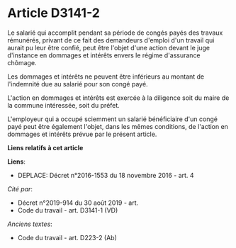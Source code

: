 # Article D3141-2

Le salarié qui accomplit pendant sa période de congés payés des travaux rémunérés, privant de ce fait des demandeurs d'emploi
d'un travail qui aurait pu leur être confié, peut être l'objet d'une action devant le juge d'instance en dommages et intérêts
envers le régime d'assurance chômage.

Les dommages et intérêts ne peuvent être inférieurs au montant de l'indemnité due au salarié pour son congé payé.

L'action en dommages et intérêts est exercée à la diligence soit du maire de la commune intéressée, soit du préfet.

L'employeur qui a occupé sciemment un salarié bénéficiaire d'un congé payé peut être également l'objet, dans les mêmes
conditions, de l'action en dommages et intérêts prévue par le présent article.

**Liens relatifs à cet article**

**Liens**:

  - DEPLACE: Décret n°2016-1553 du 18 novembre 2016 - art. 4

_Cité par_:

  - Décret n°2019-914 du 30 août 2019 - art.
  - Code du travail - art. D3141-1 (VD)

_Anciens textes_:

  - Code du travail - art. D223-2 (Ab)
